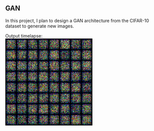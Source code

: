 ## GAN
In this project, I plan to design a GAN architecture from the CIFAR-10 dataset to generate new images.

Output timelapse: <br>
![as](animation.gif)
